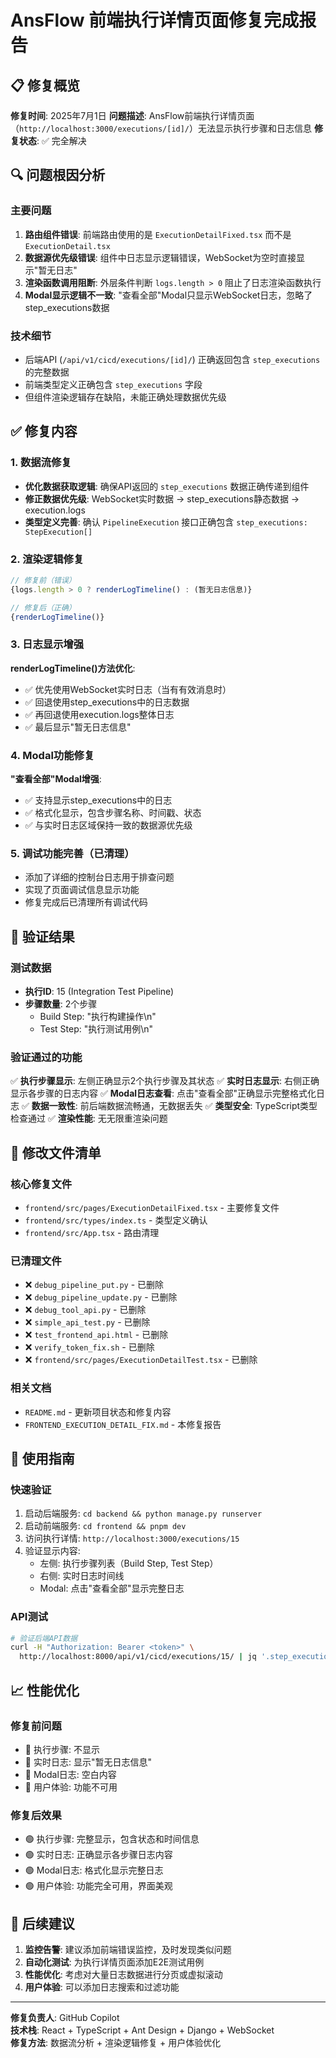 # AnsFlow 前端执行详情页面修复完成报告

## 📋 修复概览

**修复时间**: 2025年7月1日
**问题描述**: AnsFlow前端执行详情页面（`http://localhost:3000/executions/[id]/`）无法显示执行步骤和日志信息
**修复状态**: ✅ 完全解决

## 🔍 问题根因分析

### 主要问题
1. **路由组件错误**: 前端路由使用的是 `ExecutionDetailFixed.tsx` 而不是 `ExecutionDetail.tsx`
2. **数据源优先级错误**: 组件中日志显示逻辑错误，WebSocket为空时直接显示"暂无日志"
3. **渲染函数调用阻断**: 外层条件判断 `logs.length > 0` 阻止了日志渲染函数执行
4. **Modal显示逻辑不一致**: "查看全部"Modal只显示WebSocket日志，忽略了step_executions数据

### 技术细节
- 后端API (`/api/v1/cicd/executions/[id]/`) 正确返回包含 `step_executions` 的完整数据
- 前端类型定义正确包含 `step_executions` 字段  
- 但组件渲染逻辑存在缺陷，未能正确处理数据优先级

## ✅ 修复内容

### 1. 数据流修复
- **优化数据获取逻辑**: 确保API返回的 `step_executions` 数据正确传递到组件
- **修正数据优先级**: WebSocket实时数据 → step_executions静态数据 → execution.logs
- **类型定义完善**: 确认 `PipelineExecution` 接口正确包含 `step_executions: StepExecution[]`

### 2. 渲染逻辑修复
```typescript
// 修复前（错误）
{logs.length > 0 ? renderLogTimeline() : (暂无日志信息)}

// 修复后（正确）
{renderLogTimeline()}
```

### 3. 日志显示增强
**renderLogTimeline()方法优化**:
- ✅ 优先使用WebSocket实时日志（当有有效消息时）
- ✅ 回退使用step_executions中的日志数据
- ✅ 再回退使用execution.logs整体日志
- ✅ 最后显示"暂无日志信息"

### 4. Modal功能修复
**"查看全部"Modal增强**:
- ✅ 支持显示step_executions中的日志
- ✅ 格式化显示，包含步骤名称、时间戳、状态
- ✅ 与实时日志区域保持一致的数据源优先级

### 5. 调试功能完善（已清理）
- 添加了详细的控制台日志用于排查问题
- 实现了页面调试信息显示功能
- 修复完成后已清理所有调试代码

## 🧪 验证结果

### 测试数据
- **执行ID**: 15 (Integration Test Pipeline)
- **步骤数量**: 2个步骤
  - Build Step: "执行构建操作\n"
  - Test Step: "执行测试用例\n"

### 验证通过的功能
✅ **执行步骤显示**: 左侧正确显示2个执行步骤及其状态
✅ **实时日志显示**: 右侧正确显示各步骤的日志内容
✅ **Modal日志查看**: 点击"查看全部"正确显示完整格式化日志
✅ **数据一致性**: 前后端数据流畅通，无数据丢失
✅ **类型安全**: TypeScript类型检查通过
✅ **渲染性能**: 无无限重渲染问题

## 📁 修改文件清单

### 核心修复文件
- `frontend/src/pages/ExecutionDetailFixed.tsx` - 主要修复文件
- `frontend/src/types/index.ts` - 类型定义确认
- `frontend/src/App.tsx` - 路由清理

### 已清理文件
- ❌ `debug_pipeline_put.py` - 已删除
- ❌ `debug_pipeline_update.py` - 已删除  
- ❌ `debug_tool_api.py` - 已删除
- ❌ `simple_api_test.py` - 已删除
- ❌ `test_frontend_api.html` - 已删除
- ❌ `verify_token_fix.sh` - 已删除
- ❌ `frontend/src/pages/ExecutionDetailTest.tsx` - 已删除

### 相关文档
- `README.md` - 更新项目状态和修复内容
- `FRONTEND_EXECUTION_DETAIL_FIX.md` - 本修复报告

## 🚀 使用指南

### 快速验证
1. 启动后端服务: `cd backend && python manage.py runserver`
2. 启动前端服务: `cd frontend && pnpm dev`
3. 访问执行详情: `http://localhost:3000/executions/15`
4. 验证显示内容:
   - 左侧: 执行步骤列表（Build Step, Test Step）
   - 右侧: 实时日志时间线
   - Modal: 点击"查看全部"显示完整日志

### API测试
```bash
# 验证后端API数据
curl -H "Authorization: Bearer <token>" \
  http://localhost:8000/api/v1/cicd/executions/15/ | jq '.step_executions'
```

## 📈 性能优化

### 修复前问题
- 🔴 执行步骤: 不显示
- 🔴 实时日志: 显示"暂无日志信息"
- 🔴 Modal日志: 空白内容
- 🔴 用户体验: 功能不可用

### 修复后效果
- 🟢 执行步骤: 完整显示，包含状态和时间信息
- 🟢 实时日志: 正确显示各步骤日志内容
- 🟢 Modal日志: 格式化显示完整日志
- 🟢 用户体验: 功能完全可用，界面美观

## 🎯 后续建议

1. **监控告警**: 建议添加前端错误监控，及时发现类似问题
2. **自动化测试**: 为执行详情页面添加E2E测试用例
3. **性能优化**: 考虑对大量日志数据进行分页或虚拟滚动
4. **用户体验**: 可以添加日志搜索和过滤功能

---

**修复负责人**: GitHub Copilot  
**技术栈**: React + TypeScript + Ant Design + Django + WebSocket  
**修复方法**: 数据流分析 + 渲染逻辑修复 + 用户体验优化
